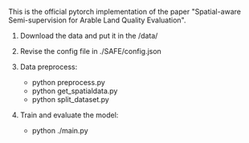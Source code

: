 This is the official pytorch implementation of the paper "Spatial-aware Semi-supervision for Arable Land Quality Evaluation".


1. Download the data and put it in the /data/

2. Revise the config file in ./SAFE/config.json

3. Data preprocess:
   - python preprocess.py
   - python get_spatialdata.py
   - python split_dataset.py 

4. Train and evaluate the model:
   - python ./main.py



